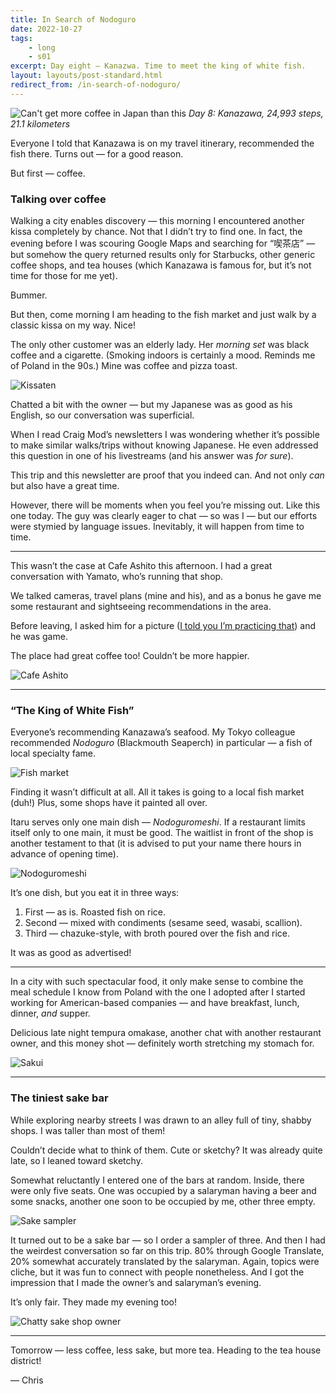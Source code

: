```yaml
---
title: In Search of Nodoguro
date: 2022-10-27
tags: 
    - long
    - s01
excerpt: Day eight — Kanazwa. Time to meet the king of white fish.
layout: layouts/post-standard.html
redirect_from: /in-search-of-nodoguro/
---
```

![Can't get more coffee in Japan than this](/assets/images/ison1.jpeg)
*Day 8: Kanazawa, 24,993 steps, 21.1 kilometers*

Everyone I told that Kanazawa is on my travel itinerary, recommended the fish there. Turns out — for a good reason.

But first — coffee.

### Talking over coffee

Walking a city enables discovery — this morning I encountered another kissa completely by chance. Not that I didn’t try to find one. In fact, the evening before I was scouring Google Maps and searching for “喫茶店” — but somehow the query returned results only for Starbucks, other generic coffee shops, and tea houses (which Kanazawa is famous for, but it’s not time for those for me yet).

Bummer.

But then, come morning I am heading to the fish market and just walk by a classic kissa on my way. Nice!

The only other customer was an elderly lady. Her *morning set* was black coffee and a cigarette. (Smoking indoors is certainly a mood. Reminds me of Poland in the 90s.) Mine was coffee and pizza toast.

![Kissaten](/assets/images/ison2.jpeg)

Chatted a bit with the owner — but my Japanese was as good as his English, so our conversation was superficial.

When I read Craig Mod’s newsletters I was wondering whether it’s possible to make similar walks/trips without knowing Japanese. He even addressed this question in one of his livestreams (and his answer was *for sure*).

This trip and this newsletter are proof that you indeed can. And not only *can* but also have a great time.

However, there will be moments when you feel you’re missing out. Like this one today. The guy was clearly eager to chat — so was I — but our efforts were stymied by language issues. Inevitably, it will happen from time to time.

---

This wasn’t the case at Cafe Ashito this afternoon. I had a great conversation with Yamato, who’s running that shop.

We talked cameras, travel plans (mine and his), and as a bonus he gave me some restaurant and sightseeing recommendations in the area.

Before leaving, I asked him for a picture ([I told you I’m practicing that](/posts/2022-10-21-friday-night-good-time/)) and he was game.

The place had great coffee too! Couldn’t be more happier.

![Cafe Ashito](/assets/images/ison3.jpeg)

---

### “The King of White Fish”

Everyone’s recommending Kanazawa’s seafood. My Tokyo colleague recommended *Nodoguro* (Blackmouth Seaperch) in particular — a fish of local specialty fame.

![Fish market](/assets/images/ison4.jpeg)

Finding it wasn’t difficult at all. All it takes is going to a local fish market (duh!) Plus, some shops have it painted all over.

Itaru serves only one main dish — *Nodoguromeshi*. If a restaurant limits itself only to one main, it must be good. The waitlist in front of the shop is another testament to that (it is advised to put your name there hours in advance of opening time).

![Nodoguromeshi](/assets/images/ison5.jpeg)

It’s one dish, but you eat it in three ways:

1. First — as is. Roasted fish on rice.
2. Second — mixed with condiments (sesame seed, wasabi, scallion).
3. Third — chazuke-style, with broth poured over the fish and rice.

It was as good as advertised!

---

In a city with such spectacular food, it only make sense to combine the meal schedule I know from Poland with the one I adopted after I started working for American-based companies — and have breakfast, lunch, dinner, *and* supper.

Delicious late night tempura omakase, another chat with another restaurant owner, and this money shot — definitely worth stretching my stomach for.

![Sakui](/assets/images/ison6.jpeg)

---

### The tiniest sake bar

While exploring nearby streets I was drawn to an alley full of tiny, shabby shops. I was taller than most of them!

Couldn’t decide what to think of them. Cute or sketchy? It was already quite late, so I leaned toward sketchy.

Somewhat reluctantly I entered one of the bars at random. Inside, there were only five seats. One was occupied by a salaryman having a beer and some snacks, another one soon to be occupied by me, other three empty.

![Sake sampler](/assets/images/ison8.jpeg)

It turned out to be a sake bar — so I order a sampler of three. And then I had the weirdest conversation so far on this trip. 80% through Google Translate, 20% somewhat accurately translated by the salaryman. Again, topics were cliche, but it was fun to connect with people nonetheless. And I got the impression that I made the owner’s and salaryman’s evening.

It’s only fair. They made my evening too!

![Chatty sake shop owner](/assets/images/ison7.jpeg)

---

Tomorrow — less coffee, less sake, but more tea. Heading to the tea house district!

— Chris